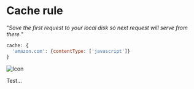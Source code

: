 # Cache rule

"_Save the first request to your local disk so next request will serve from there._"

```js
cache: {
  'amazon.com': {contentType: ['javascript']}
}
```

![Icon](./aws.jpg 'Dodol:att height=10% width=10%')

Test...